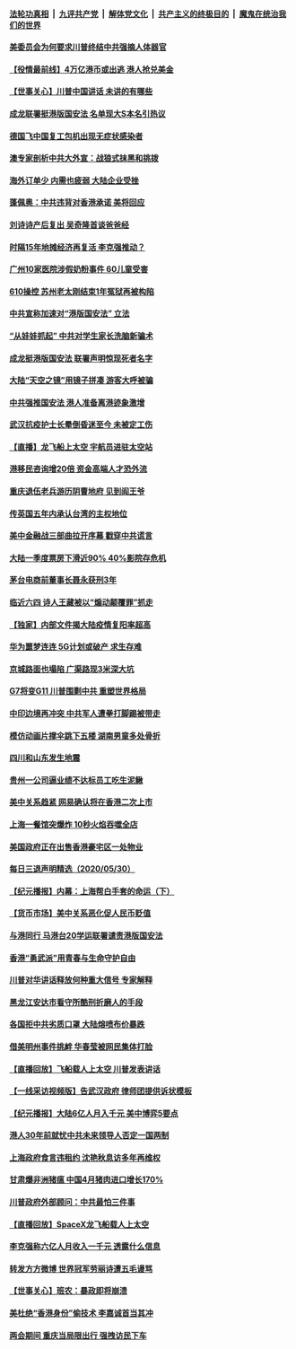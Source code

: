 

####  [法轮功真相](../../../../basic/blob/master/README.md?t=06010931) &nbsp;|&nbsp; [九评共产党](../../../../9ping.md/blob/master/README.md?t=06010931) &nbsp;|&nbsp; [解体党文化](../../../../jtdwh.md/blob/master/README.md?t=06010931)  &nbsp;|&nbsp; [共产主义的终极目的](../../../../gczydzjmd.md/blob/master/README.md?t=06010931) &nbsp;|&nbsp; [魔鬼在统治我们的世界](../../../../mgztzwmdsj.md/blob/master/README.md?t=06010931) 

#### [美委员会为何要求川普终结中共强摘人体器官](../pages/nsc413/n12150703.md?t=06010931) 

#### [【役情最前线】4万亿港币或出逃 港人抢兑美金](../pages/nsc413/n12150721.md?t=06010931) 

#### [【世事关心】川普中国讲话 未讲的有哪些](../pages/nsc413/n12150998.md?t=06010931) 

#### [成龙联署挺港版国安法 名单现大S本名引热议](../pages/nsc413/n12150886.md?t=06010931) 

#### [德国飞中国复工包机出现无症状感染者](../pages/nsc413/n12150374.md?t=06010931) 

#### [澳专家剖析中共大外宣：战狼式抹黑和挑拨](../pages/nsc413/n12132036.md?t=06010931) 

#### [海外订单少 内需也疲弱 大陆企业受挫](../pages/nsc413/n12150882.md?t=06010931) 

#### [蓬佩奥：中共违背对香港承诺 美将回应](../pages/nsc413/n12150794.md?t=06010931) 

#### [刘诗诗产后复出 吴奇隆首谈爸爸经](../pages/nsc413/n12150765.md?t=06010931) 

#### [时隔15年地摊经济再复活 李克强推动？](../pages/nsc413/n12150806.md?t=06010931) 

#### [广州10家医院涉假奶粉事件 60儿童受害](../pages/nsc413/n12150767.md?t=06010931) 

#### [610操控 苏州老太刚结束1年冤狱再被构陷](../pages/nsc413/n12150323.md?t=06010931) 

#### [中共宣称加速对“港版国安法” 立法](../pages/nsc413/n12150681.md?t=06010931) 

#### [“从娃娃抓起” 中共对学生家长洗脑新骗术](../pages/nsc413/n12150496.md?t=06010931) 

#### [成龙挺港版国安法 联署声明惊现死者名字](../pages/nsc413/n12150559.md?t=06010931) 

#### [大陆“天空之镜”用镜子拼凑 游客大呼被骗](../pages/nsc413/n12150568.md?t=06010931) 

#### [中共强推国安法 港人准备离港迹象激增](../pages/nsc413/n12150605.md?t=06010931) 

#### [武汉抗疫护士长晕倒昏迷至今 未被定工伤](../pages/nsc413/n12150512.md?t=06010931) 

#### [【直播】龙飞船上太空 宇航员进驻太空站](../pages/nsc413/n12150253.md?t=06010931) 

#### [港移民咨询增20倍 资金高端人才恐外流](../pages/nsc413/n12150457.md?t=06010931) 

#### [重庆退伍老兵游历阴曹地府 见到阎王爷](../pages/nsc413/n12149532.md?t=06010931) 

#### [传英国五年内承认台湾的主权地位](../pages/nsc413/n12150292.md?t=06010931) 

#### [美中金融战三部曲拉开序幕 戳穿中共谎言](../pages/nsc413/n12149693.md?t=06010931) 

#### [大陆一季度票房下滑近90% 40%影院存危机](../pages/nsc413/n12149708.md?t=06010931) 

#### [茅台电商前董事长聂永获刑3年](../pages/nsc413/n12150005.md?t=06010931) 

#### [临近六四 诗人王藏被以“煽动颠覆罪”抓走](../pages/nsc413/n12150098.md?t=06010931) 

#### [【独家】内部文件揭大陆疫情复阳率超高](../pages/nsc413/n12145995.md?t=06010931) 


#### [华为噩梦连连 5G计划或破产 求生存难](../pages/nsc413/n12147779.md?t=06010931) 

#### [京城路面也塌陷 广渠路现3米深大坑](../pages/nsc413/n12149751.md?t=06010931) 

#### [G7将变G11 川普围剿中共 重塑世界格局](../pages/nsc413/n12149982.md?t=06010931) 

#### [中印边境再冲突 中共军人遭拳打脚踢被带走](../pages/nsc413/n12149757.md?t=06010931) 

#### [模仿动画片撑伞跳下五楼 湖南男童多处骨折](../pages/nsc413/n12149805.md?t=06010931) 

#### [四川和山东发生地震](../pages/nsc413/n12149696.md?t=06010931) 

#### [贵州一公司逼业绩不达标员工吃生泥鳅](../pages/nsc413/n12149711.md?t=06010931) 

#### [美中关系趋紧 网易确认将在香港二次上市](../pages/nsc413/n12149611.md?t=06010931) 

#### [上海一餐馆突爆炸 10秒火焰吞噬全店](../pages/nsc413/n12149628.md?t=06010931) 

#### [美国政府正在出售香港豪宅区一处物业](../pages/nsc413/n12149565.md?t=06010931) 

#### [每日三退声明精选（2020/05/30）](../pages/nsc413/n12149582.md?t=06010931) 

#### [【纪元播报】内幕：上海帮白手套的命运（下）](../pages/nsc413/n12148190.md?t=06010931) 

#### [【货币市场】美中关系恶化促人民币贬值](../pages/nsc413/n12149308.md?t=06010931) 

#### [与港同行 马港台20学运联署谴责港版国安法](../pages/nsc413/n12148935.md?t=06010931) 

#### [香港“勇武派”用青春与生命守护自由](../pages/nsc413/n12148601.md?t=06010931) 

#### [川普对华讲话释放何种重大信号 专家解释](../pages/nsc413/n12148937.md?t=06010931) 

#### [黑龙江安达市看守所酷刑折磨人的手段](../pages/nsc413/n12146171.md?t=06010931) 

#### [各国拒中共劣质口罩 大陆熔喷布价暴跌](../pages/nsc413/n12149153.md?t=06010931) 

#### [借美明州事件挑衅 华春莹被网民集体打脸](../pages/nsc413/n12149034.md?t=06010931) 

#### [【直播回放】飞船载人上太空 川普发表讲话](../pages/nsc413/n12148887.md?t=06010931) 

#### [【一线采访视频版】告武汉政府 律师团提供诉状模板](../pages/nsc413/n12142860.md?t=06010931) 

#### [【纪元播报】大陆6亿人月入千元 美中博弈5要点](../pages/nsc413/n12148528.md?t=06010931) 

#### [港人30年前就忧中共未来领导人否定一国两制](../pages/nsc413/n12148869.md?t=06010931) 

#### [上海政府食言违租约 沈艳秋息访多年再维权](../pages/nsc413/n12148992.md?t=06010931) 

#### [甘肃爆非洲猪瘟 中国4月猪肉进口增长170%](../pages/nsc413/n12148959.md?t=06010931) 

#### [川普政府外部顾问：中共最怕三件事](../pages/nsc413/n12146836.md?t=06010931) 

#### [【直播回放】SpaceX龙飞船载人上太空](../pages/nsc413/n12148637.md?t=06010931) 

#### [李克强称六亿人月收入一千元 透露什么信息](../pages/nsc413/n12148889.md?t=06010931) 

#### [转发方方微博 世界冠军劳丽诗遭五毛谩骂](../pages/nsc413/n12148919.md?t=06010931) 

#### [【世事关心】班农：暴政即将崩溃](../pages/nsc413/n12147612.md?t=06010931) 

#### [美杜绝“香港身份”偷技术 李嘉诚首当其冲](../pages/nsc413/n12148885.md?t=06010931) 

#### [两会期间 重庆当局限出行 强拽访民下车](../pages/nsc413/n12148858.md?t=06010931) 

